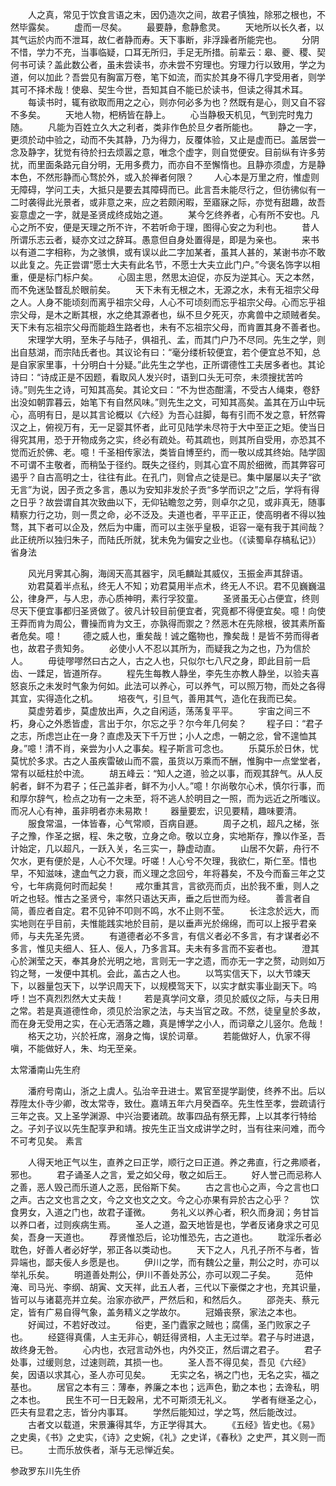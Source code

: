 <!-- { "loadSidebar": true } -->
　　人之真，常见于饮食言语之末，因仍造次之间，故君子慎独，除邪之根也，不然毕露矣。
　　虚而一尽矣。
　　最要静，愈静愈灵。
　　天地所以长久者，以其气运於内而不泄耳，故仁者静而寿。天下事断，非浮躁者所能完也。
　　分阴不惜，学力不充，当事临疑，口耳无所归，手足无所措。前辈云：皋、夔、稷、契何书可读？盖此数公者，虽未尝读书，亦未尝不穷理也。穷理力行以致用，学之为道，何以加此？吾尝见有胸富万卷，笔下如流，而实於其身不得几字受用者，则学其可不择术哉！使皋、契生今世，吾知其自不能已於读书，但读之得其术耳。
　　每读书时，辄有欲取而用之之心，则亦何必多为也？然既有是心，则又自不容不多矣。
　　天地人物，杷柄皆在静上。
　　心当静极天机见，气到完时鬼力随。
　　凡能为百姓立久大之利者，类非作色於旦夕者所能也。
　　静之一字，更须於动中验之，动而不失其静，乃为得力，反覆体验，又止是虚而已。盖居尝一念及静字，犹觉有待於扫去烦嚣之意，唯念个虚字，则自觉便安。目前纵有许多劳扰，而里面条路元自分明，无用多费力，而亦自不至懈惰也。且静亦须虚，方是静本色，不然形静而心骛於外，或入於禅者何限？
　　人心本是万里之府，惟虚则无障碍，学问工夫，大抵只是要去其障碍而已。此言吾未能尽行之，但彷彿似有一二时袭得此光景者，或非意之来，应之若颇闲暇，至寤寐之际，亦觉有甜趣，故吾妄意虚之一字，就是圣贤成终成始之道。
　　某今乞终养者，心有所不安也。凡心之所不安，便是天理之所不许，不若听命于理，图得心安之为利也。
　　昔人所谓乐志云者，疑亦文过之辞耳。愚意但自身处置得是，即是为亲也。
　　来书以有道二字相称，为之骇惧，或有误以此二字加某者，虽其人甚的，某谢书亦不敢以此复之。先正尝谓“愿士大夫有此名节，不愿士大夫立此门户。”今褒名饰字以相重，便是标门标户矣。
　　心固主思，然思太迫促，亦反为逆其心。天之本然，而不免迷坠瞀乱於眼前矣。
　　天下未有无根之木，无源之水，未有无祖宗父母之人。人身不能顷刻而离乎祖宗父母，人心不可顷刻而忘乎祖宗父母。心而忘乎祖宗父母，是木之断其根，水之绝其源者也，纵不旦夕死灭，亦禽兽中之顽贼者矣。天下未有忘祖宗父母而能趋生路者也，未有不忘祖宗父母，而肯置其身不善者也。
　　宋理学大明，至朱子与陆子，俱祖孔、孟，而其门户乃不尽同。先生之学，则出自慈湖，而宗陆氏者也。其议论有曰：“毫分缕析较便宜，若个便宜总不知，总是自家家里事，十分明白十分疑。”此先生之学也，正所谓德性工夫居多者也。其论诗曰：“诗成正是不因题，看取风人发兴时，语到口头无可奈，未须搜扰苦吟诗。”则先生之诗，可知其高矣。其论文曰：“不为世态酣濡，不受古人绳束，卷舒出没如朝霏暮云，始笔下有自然风味。”则先生之文，可知其高矣。盖其在万山中玩心，高明有日，是以其言论概以《六经》为吾心註脚，每有引而不发之意，轩然霄汉之上，俯视万有，无一足婴其怀者，此可见陆学未尽符于大中至正之矩。使当日得究其用，恐于开物成务之实，终必有疏处。苟其疏也，则其所自受用，亦恐其不觉而近於佛、老。噫！千圣相传家法，类皆自博至约，而一敬以成其终始。陆学固不可谓不主敬者，而稍坠于径约。既失之径约，则其心宜不周於细微，而其弊容可遏乎？自古高明之士，往往有此。在孔门，则曾点之徒是已。集中屡屡以夫子“欲无言”为说，因子贡之多言，愚以为安知非发於子贡“多学而识之”之后，学将有得之日乎？故尝谓自其次致曲以下，无仰钻瞻忽之劳，则卓尔之见，或非真无，随事精察力行之功，则一贯之命，必不泛及。夫道也者，平平正正，使高明者不得以独骛，其下者可以企及，然后为中庸，而可以主张乎皇极，讵容一毫有我于其间哉？此正统所以独归朱子，而陆氏所就，犹未免为偏安之业也。（《读蜀阜存槁私记》）
省身法

　　风光月霁其心胸，海阔天高其器宇，凤毛麟趾其威仪，玉振金声其辞语。
　　劝君莫着半点私，终无人不知；劝君莫用半点术，终无人不识。君不见巍巍温公，律身严，与人忠，赤心质神明，素行孚狡童。
　　圣贤虽无心占便宜，终则尽天下便宜事都归圣贤做了。彼凡计较目前便宜者，究竟都不得便宜矣。噫！向使王莽而肯为周公，曹操而肯为文王，亦孰得而禦之？然恶木在先除根，彼其素所畜者危矣。噫！
　　德之威人也，重矣哉！诚之鑑物也，豫矣哉！是皆不劳而得者也，故君子贵知务。
　　必使小人不忍以其所为，而疑我之为之也，乃为信於人。
　　毋徒嘐嘐然曰古之人，古之人也，只似尔七八尺之身，即此目前一启齿、一蹂足，皆道所存。
　　程先生每教人静坐，李先生亦教人静坐，以验夫喜怒哀乐之未发时气象为何如。此法可以养心，可以养气，可以照万物，而处之各得其宜，实得造化之机。
　　培夜气，引旦气，善用其气，造化在我而已矣。
　　莫虚劳着步，莫虚放出声，久之自闲适，荡荡复平平。
　　宇宙之间三不朽，身心之外悉皆虚，言出于尔，尔忘之乎？尔今年几何矣？
　　程子曰：“君子之志，所虑岂止在一身？直虑及天下千万世；小人之虑，一朝之忿，曾不遑恤其身。”噫！清不肖，亲尝为小人之事矣。程子斯言可念也。
　　乐莫乐於日休，忧莫忧於多求。古之人虽疾雷破山而不震，虽货以万乘而不酬，惟胸中一点堂堂者，常有以砥柱於中流。
　　胡五峰云：“知人之道，验之以事，而观其辞气。从人反躬者，鲜不为君子；任己盖非者，鲜不为小人。”噫！尔尚敬尔心术，慎尔行事，而和厚尔辞气，检点之功有一之未至，将不逃人於明目之一照，而为远近之所嗤议。而况人心有神，虽非明者亦未易欺！
　　器量要宏，识见要精，趣味要清。
　　服食常温，一体皆春，心气常顺，百病自遯。
　　周子之机，超凡之梯，张子之豫，作圣之据，程、朱之敬，立身之命。敬以立身，实地斯存，豫以作圣，吾计始定，几以超凡，一跃入关，名三实一，静虚动直。
　　山居不欠薪，舟行不欠水，更有便於是，人心不欠理。吁嗟！人心兮不欠理，我欲仁，斯仁至。惜也早，不知滋味，逮血气之力衰，而义理之念回兮，年将暮矣，不及今而畜三年之艾兮，七年病竟何时而起矣！
　　戒尔重其言，言欲亮而贞，出於我不重，则人之听之也轻。惟古之圣贤兮，率然只语达天声，垂之后世而为经。
　　善言者自简，善应者自定。君不见钟不叩则不鸣，水不止则不莹。
　　长注念於远大，而实地则在乎目前，夫惟能践实地於目前，是以垂声光於绵绵，而可以上报乎君亲师，与夫先圣先贤。
　　有道德者必不多言，有信义者必不多言，有才谋者必不多言，惟见夫细人、狂人、佞人，乃多言耳。夫未有多言而不妄者也。
　　澄其心於渊莹之天，奉其身於光明之地，言则无一字之遗，而亦无一字之赘，动则如万钧之弩，一发便中其机。会此，盖古之人也。
　　以笃实信天下，以大节竦天下，以器量包天下，以学识周天下，以规模驾天下，以实才猷实事业副天下。呜呼！岂不真烈烈然大丈夫哉！
　　若是真学问文章，须见於威仪之际，与夫日用之常。若是真道德性命，须见於治家之法，与夫当官之政。不然，徒皇皇於多故，而在身无受用之实，在心无洒落之趣，真是博学之小人，而词章之儿竖尔。危哉！
　　格天之功，兴於衽席，溺身之悔，误於词章。
　　若能做好人，仇家不得嗔，不能做好人，朱、均无至亲。

太常潘南山先生府

　　潘府号南山，浙之上虞人。弘治辛丑进士。累官至提学副使，终养不出。后以荐陞太仆寺少卿，改太常寺，致仕。嘉靖五年六月癸酉卒。先生性至孝，尝疏请行三年之丧。又上圣学渊源、中兴治要诸疏。故事四品有祭无葬，上以其孝行特给之。子刘子议以先生配享尹和靖。按先生正当文成讲学之时，当有往来问难，而今不可考见矣。
素言

　　人得天地正气以生，直养之曰正学，顺行之曰正道。养之弗直，行之弗顺者，邪也。
　　君子诵圣人之言，爱之如父母，敬之如后王。
　　好人誉己而忌称人之善，恶人毁己而乐道人之恶，民俗斯下矣。
　　古之言也心之声，今之言也口之声。古之文也言之文，今之文也文之文。今之心亦果有异於古之心乎？
　　饮食男女，入道之门也，故君子谨微。
　　务礼义以养心者，积久而身润；务甘旨以养口者，过则疾病生焉。
　　圣人之道，盈天地皆是也，学者反诸身求之可见矣，吾身一天道也。
　　荐贤惟恐后，论功惟恐先，古之道也。
　　耽淫乐者必耽色，好善人者必好学，邪正各以类动也。
　　天下之人，凡孔子所不与者，皆异端也，鄙夫佞人乡愿是也。
　　伊川之学，而有魏公之量，荆公之时，亦可以举礼乐矣。
　　明道善处荆公，伊川不善处苏公，亦可以观二子矣。
　　范仲淹、司马光、李纲、胡寅、文天祥，此五人者，三代以下豪傑之才也，充其识量，皆可以与诸葛亮并立矣。治家亦欲严，严然后和，和然后久。
　　邵尧夫、蔡元定，皆有广易自得气象，盖务精义之学故尔。
　　冠婚丧祭，家法之本也。
　　好闻过，不若好改过。
　　俗吏，圣门蠹家之贼也；腐儒，圣门败家之子也。
　　经筵得真儒，人主无非心，朝廷得贤相，人主无过举。君子与时进退，故终身无咎。
　　心内也，衣冠言动外也，内外交正，然后谓之君子。
　　君子处事，过缓则怠，过速则疏，其损一也。
　　圣人吾不得见矣，吾见《六经》矣，因语以求其心，圣人亦可见矣。
　　无实之名，祸之门也，无名之实，福之基也。
　　居官之本有三：薄奉，养廉之本也；远声色，勤之本也；去谗私，明之本也。
　　民生不可一日无穀帛，尤不可斯须无礼义。
　　学者有继圣之心，匹夫有显君之志，皆分内事耳。
　　学然后能知过，学之笃，然后能改过。
　　古者文以载道，宋景濂得其华，方正学得其大。
　　《五经》皆史也。《易》之史奥，《书》之史实，《诗》之史婉，《礼》之史详，《春秋》之史严，其义则一而已。
　　士而乐放佚者，渐与无忌惮近矣。

参政罗东川先生侨

